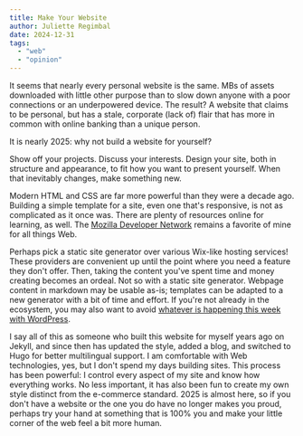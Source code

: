 ```yaml
---
title: Make Your Website
author: Juliette Regimbal
date: 2024-12-31
tags:
  - "web"
  - "opinion"
---
```


It seems that nearly every personal website is the same. MBs of assets downloaded with little other purpose than to slow down anyone with a poor connections or an underpowered device. The result? A website that claims to be personal, but has a stale, corporate (lack of) flair that has more in common with online banking than a unique person.

It is nearly 2025: why not build a website for yourself?

Show off your projects. Discuss your interests. Design your site, both in structure and appearance, to fit how you want to present yourself. When that inevitably changes, make something new.

Modern HTML and CSS are far more powerful than they were a decade ago. Building a simple template for a site, even one that's responsive, is not as complicated as it once was. There are plenty of resources online for learning, as well. The [Mozilla Developer Network](https://developer.mozilla.org/) remains a favorite of mine for all things Web.

Perhaps pick a static site generator over various Wix-like hosting services! These providers are convenient up until the point where you need a feature they don't offer. Then, taking the content you've spent time and money creating becomes an ordeal. Not so with a static site generator. Webpage content in markdown may be usable as-is; templates can be adapted to a new generator with a bit of time and effort. If you're not already in the ecosystem, you may also want to avoid [whatever is happening this week with WordPress](https://techcrunch.com/2024/12/10/wordpress-vs-wp-engine-drama-explained/).

I say all of this as someone who built this website for myself years ago on Jekyll, and since then has updated the style, added a blog, and switched to Hugo for better multilingual support. I am comfortable with Web technologies, yes, but I don't spend my days building sites. This process has been powerful: I control every aspect of my site and know how everything works. No less important, it has also been fun to create my own style distinct from the e-commerce standard. 2025 is almost here, so if you don't have a website or the one you do have no longer makes you proud, perhaps try your hand at something that is 100% you and make your little corner of the web feel a bit more human.
